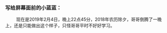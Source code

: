 ### 写给屏幕面前的小蓝蓝：
&ensp;&ensp;&ensp;&ensp;&ensp;现在是2019年2月4日，晚上22点45分，2018年农历除夕，哥哥倒腾了一晚上，还是只能做出这个样子，只怪哥哥平时不好好学习。